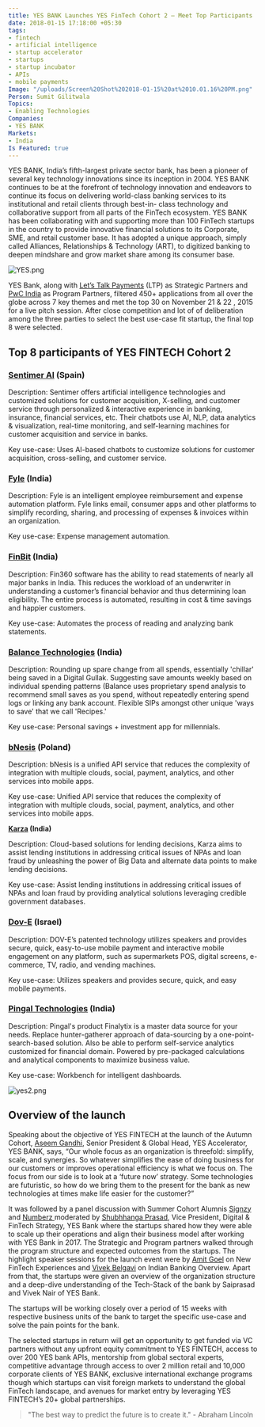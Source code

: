 ```yaml
---
title: YES BANK Launches YES FinTech Cohort 2 – Meet Top Participants
date: 2018-01-15 17:18:00 +05:30
tags:
- fintech
- artificial intelligence
- startup accelerator
- startups
- startup incubator
- APIs
- mobile payments
Image: "/uploads/Screen%20Shot%202018-01-15%20at%2010.01.16%20PM.png"
Person: Sumit Gilitwala
Topics:
- Enabling Technologies
Companies:
- YES BANK
Markets:
- India
Is Featured: true
---
```


YES BANK, India’s fifth-largest private sector bank, has been a pioneer of several key technology innovations since its inception in 2004. YES BANK continues to be at the forefront of technology innovation and endeavors to continue its focus on delivering world-class banking services to its institutional and retail clients through best-in- class technology and collaborative support from all parts of the FinTech ecosystem. YES BANK has been collaborating with and supporting more than 100 FinTech startups in the country to provide innovative financial solutions to its Corporate, SME, and retail customer base. It has adopted a unique approach, simply called Alliances, Relationships & Technology (ART), to digitized banking to deepen mindshare and grow market share among its consumer base.

![YES.png](/uploads/YES.png)

YES Bank, along with [Let’s Talk Payments](https://letstalkpayments.com/) (LTP) as Strategic Partners and [PwC India](https://www.pwc.in/consulting/financial-services/fintech.html) as Program Partners, filtered 450\+ applications from all over the globe across 7 key themes and met the top 30 on November 21 &  22 , 2015 for a live pitch session. After close competition and lot of of deliberation among the three parties to select the best use-case fit startup, the final top 8 were selected.

## Top 8 participants of YES FINTECH Cohort 2

### [Sentimer AI](http://sentimer.com) (Spain)

Description: Sentimer offers artificial intelligence technologies and customized solutions for customer acquisition, X-selling, and customer service through personalized & interactive experience in banking, insurance, financial services, etc. Their chatbots use AI, NLP, data analytics & visualization, real-time monitoring, and self-learning machines for customer acquisition and service in banks.

Key use-case: Uses AI-based chatbots to customize solutions for customer acquisition, cross-selling, and customer service.

### [Fyle](https://www.fylehq.com/) (India)

Description: Fyle is an intelligent employee reimbursement and expense automation platform. Fyle links email, consumer apps and other platforms to simplify recording, sharing, and processing of expenses & invoices within an organization.

Key use-case: Expense management automation.

### [FinBit](http://fintechlabs.in/) (India)

Description: Fin360 software has the ability to read statements of nearly all major banks in India. This reduces the workload of an underwriter in understanding a customer’s financial behavior and thus determining loan eligibility. The entire process is automated, resulting in cost & time savings and happier customers.

Key use-case: Automates the process of reading and analyzing bank statements.

### [Balance Technologies](https://www.balance.tech/) (India)

Description: Rounding up spare change from all spends, essentially 'chillar' being saved in a Digital Gullak. Suggesting save amounts weekly based on individual spending patterns (Balance uses proprietary spend analysis to recommend small saves as you spend, without repeatedly entering spend logs or linking any bank account. Flexible SIPs amongst other unique 'ways to save' that we call 'Recipes.'

Key use-case: Personal savings \+ investment app for millennials.

### [bNesis](https://bnesis.com/) (Poland)

Description: bNesis is a unified API service that reduces the complexity of integration with multiple clouds, social, payment, analytics, and other services into mobile apps.

Key use-case: Unified API service that reduces the complexity of integration with multiple clouds, social, payment, analytics, and other services into mobile apps.

**[Karza](https://www.karza.in/) (India)**

Description: Cloud-based solutions for lending decisions, Karza aims to assist lending institutions in addressing critical issues of NPAs and loan fraud by unleashing the power of Big Data and alternate data points to make lending decisions.

Key use-case: Assist lending institutions in addressing critical issues of NPAs and loan fraud by providing analytical solutions leveraging credible government databases.

### [Dov-E](http://www.dov-e.com/) (Israel)

Description: DOV-E’s patented technology utilizes speakers and provides secure, quick, easy-to-use mobile payment and interactive mobile engagement on any platform, such as supermarkets POS, digital screens, e-commerce, TV, radio, and vending machines.

Key use-case: Utilizes speakers and provides secure, quick, and easy mobile payments.

### [Pingal Technologies](https://pingal.tech/) (India)

Description: Pingal's product Finalytix is a master data source for your needs. Replace hunter-gatherer approach of data-sourcing by a one-point-search-based solution. Also be able to perform self-service analytics customized for financial domain. Powered by pre-packaged calculations and analytical components to maximize business value.

Key use-case: Workbench for intelligent dashboards.

![yes2.png](/uploads/yes2.png)

## Overview of the launch

Speaking about the objective of YES FINTECH at the launch of the Autumn Cohort, [Aseem Gandhi](https://in.linkedin.com/in/aseem-gandhi-b89b681), Senior President & Global Head, YES Accelerator, YES BANK, says, “Our whole focus as an organization is threefold: simplify, scale, and synergies. So whatever simplifies the ease of doing business for our customers or improves operational efficiency is what we focus on. The focus from our side is to look at a ‘future now’ strategy. Some technologies are futuristic, so how do we bring them to the present for the bank as new technologies at times make life easier for the customer?”

It was followed by a panel discussion with Summer Cohort Alumnis [Signzy](https://signzy.com/) and [Numberz ](https://www.numberz.in/)moderated by [Shubhhanga Prasad](http://linkedin.com/in/shubhangaprasad), Vice President, Digital & FinTech Strategy, YES Bank where the startups shared how they were able to scale up their operations and align their business model after working with YES Bank in 2017. The Strategic and Program partners walked through the program structure and expected outcomes from the startups. The highlight speaker sessions for the launch event were by [Amit Goel](http://linkedin.com/in/amitpayments) on New FinTech Experiences and [Vivek Belgavi](http://linkedin.com/in/vivekbelgavi) on Indian Banking Overview. Apart from that, the startups were given an overview of the organization structure and a deep-dive understanding of the Tech-Stack of the bank by Saiprasad and Vivek Nair of YES Bank.

The startups will be working closely over a period of 15 weeks with respective business units of the bank to target the specific use-case and solve the pain points for the bank.

The selected startups in return will get an opportunity to get funded via VC partners without any upfront equity commitment to YES FINTECH, access to over 200 YES bank APIs, mentorship from global sectoral experts, competitive advantage through access to over 2 million retail and 10,000 corporate clients of YES BANK, exclusive international exchange programs though which startups can visit foreign markets to understand the global FinTech landscape, and avenues for market entry by leveraging YES FINTECH’s 20\+ global partnerships.

> "The best way to predict the future is to create it." - Abraham Lincoln